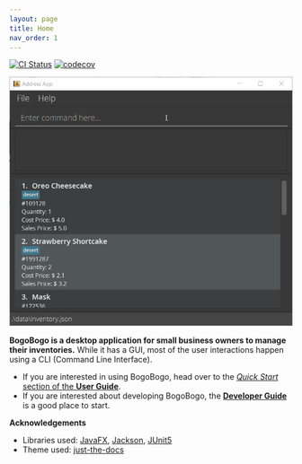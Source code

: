 ```yaml
---
layout: page
title: Home
nav_order: 1
---
```


[![CI Status](https://github.com/se-edu/addressbook-level3/workflows/Java%20CI/badge.svg)](https://github.com/se-edu/addressbook-level3/actions)
[![codecov](https://codecov.io/gh/se-edu/addressbook-level3/branch/master/graph/badge.svg)](https://codecov.io/gh/se-edu/addressbook-level3)

![Ui](images/Ui.png)

**BogoBogo is a desktop application for small business owners to manage their inventories.** While it has a GUI, most of the user interactions happen using a CLI (Command Line Interface).

* If you are interested in using BogoBogo, head over to the [_Quick Start_ section of the **User Guide**](UserGuide.html#quick-start).
* If you are interested about developing BogoBogo, the [**Developer Guide**](DeveloperGuide.html) is a good place to start.


**Acknowledgements**

* Libraries used: [JavaFX](https://openjfx.io/), [Jackson](https://github.com/FasterXML/jackson), [JUnit5](https://github.com/junit-team/junit5)
* Theme used: [just-the-docs](https://github.com/pmarsceill/just-the-docs)
